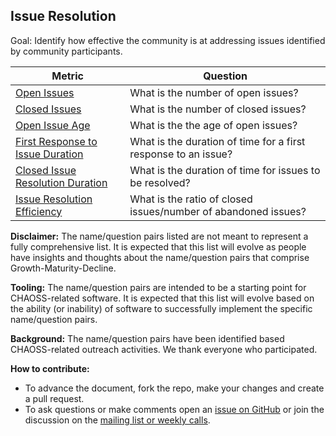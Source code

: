 ## Issue Resolution

Goal: Identify how effective the community is at addressing issues identified by community participants.

Metric | Question
--- | ---
[Open Issues](detail_metrics_methods/issue_resolution/issues-open.md) | What is the number of open issues?
[Closed Issues](detail_metrics_methods/issue_resolution/issues-closed.md) | What is the number of closed issues?
[Open Issue Age](detail_metrics_methods/issue_resolution/issues-open-age.md) | What is the the age of open issues?
[First Response to Issue Duration](detail_metrics_methods/issue_resolution/issues-maintainer-response-duration.md) | What is the duration of time for a first response to an issue?
[Closed Issue Resolution Duration](detail_metrics_methods/issue_resolution/issues-closed-resolution-duration.md) | What is the duration of time for issues to be resolved?
[Issue Resolution Efficiency](detail_metrics_methods/issue_resolution/issues-closed-resolution-efficiency.md) |  What is the ratio of closed issues/number of abandoned issues?

**Disclaimer:**
The name/question pairs listed are not meant to represent a fully comprehensive list. It is expected that this list will evolve as people have insights and thoughts about the name/question pairs that comprise Growth-Maturity-Decline.

**Tooling:**
The name/question pairs are intended to be a starting point for CHAOSS-related software. It is expected that this list will evolve based on the ability (or inability) of software to successfully implement the specific name/question pairs.

**Background:**
The name/question pairs have been identified based CHAOSS-related outreach activities. We thank everyone who participated.

**How to contribute:**
- To advance the document, fork the repo, make your changes and create a pull request.
- To ask questions or make comments open an [issue on GitHub][issue] or join the discussion on the [mailing list or weekly calls](https://chaoss.community/participate/).

[issue]: https://github.com/chaoss/wg-gmd/issues
